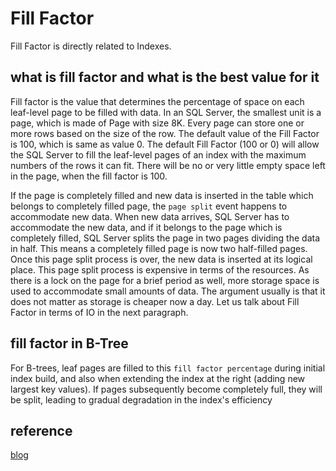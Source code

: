 # Fill Factor

Fill Factor is directly related to Indexes.

## what is fill factor and what is the best value for it

Fill factor is the value that determines the percentage of space on each leaf-level page to be filled with data. In an SQL Server, the smallest unit is a page, which is made of  Page with size 8K. Every page can store one or more rows based on the size of the row. The default value of the Fill Factor is 100, which is same as value 0. The default Fill Factor (100 or 0) will allow the SQL Server to fill the leaf-level pages of an index with the maximum numbers of the rows it can fit. There will be no or very little empty space left in the page, when the fill factor is 100.

If the page is completely filled and new data is inserted in the table which belongs to completely filled page, the `page split` event happens to accommodate new data. When new data arrives, SQL Server has to accommodate the new data, and if it belongs to the page which is completely filled, SQL Server splits the page in two pages dividing the data in half. This means a completely filled page is now two half-filled pages. Once this page split process is over, the new data is inserted at its logical place. This page split process is expensive in terms of the resources. As there is a lock on the page for a brief period as well, more storage space is used to accommodate small amounts of data. The argument usually is that it does not matter as storage is cheaper now a day. Let us talk about Fill Factor in terms of IO in the next paragraph.

## fill factor in B-Tree

 For B-trees, leaf pages are filled to this `fill factor percentage` during initial index build, and also when extending the index at the right (adding new largest key values). If pages subsequently become completely full, they will be split, leading to gradual degradation in the index's efficiency

## reference

[blog](https://www.itprotoday.com/sql-server/what-fill-factor-index-fill-factor-and-performance-part-1)

